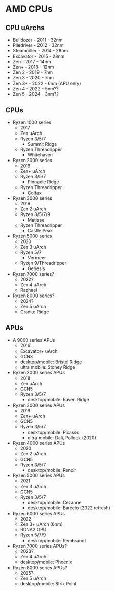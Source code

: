 AMD CPUs
========

## CPU uArchs

- Bulldozer   - 2011 - 32nm
- Piledriver  - 2012 - 32nm
- Steamroller - 2014 - 28nm
- Excavator   - 2015 - 28nm
- Zen         - 2017 - 14nm
- Zen+        - 2018 - 12nm
- Zen 2       - 2019 - 7nm
- Zen 3       - 2020 - 7nm
- Zen 3+      - 2022 - 6nm (APU only)
- Zen 4       - 2022 - 5nm??
- Zen 5       - 2024 - 3nm??

## CPUs

- Ryzen 1000 series
  - 2017
  - Zen uArch
  - Ryzen 3/5/7
    - Summit Ridge
  - Ryzen Threadripper
    - Whitehaven
- Ryzen 2000 series
  - 2018
  - Zen+ uArch
  - Ryzen 3/5/7
    - Pinnacle Ridge
  - Ryzen Threadripper
    - Colfax
- Ryzen 3000 series
  - 2019
  - Zen 2 uArch
  - Ryzen 3/5/7/9
    - Matisse
  - Ryzen Threadripper
    - Castle Peak
- Ryzen 5000 series
  - 2020
  - Zen 3 uArch
  - Ryzen 5/7
    - Vermeer
  - Ryzen 9/Threadripper
    - Genesis
- Ryzen 7000 series?
  - 2022?
  - Zen 4 uArch
  - Raphael
- Ryzen 8000 series?
  - 2024?
  - Zen 5 uArch
  - Granite Ridge

## APUs

- A 9000 series APUs
  - 2016
  - Excavator+ uArch
  - GCN3
  - desktop/mobile: Bristol Ridge
  - ultra mobile: Stoney Ridge
- Ryzen 2000 series APUs
  - 2018
  - Zen uArch
  - GCN5
  - Ryzen 3/5/7
    - desktop/mobile: Raven Ridge
- Ryzen 3000 series APUs
  - 2019
  - Zen+ uArch
  - GCN5
  - Ryzen 3/5/7
    - desktop/mobile: Picasso
    - ultra mobile: Dali, Pollock (2020)
- Ryzen 4000 series APUs
  - 2020
  - Zen 2 uArch
  - GCN5
  - Ryzen 3/5/7
    - desktop/mobile: Renoir
- Ryzen 5000 series APUs
  - 2021
  - Zen 3 uArch
  - GCN5
  - Ryzen 3/5/7
    - desktop/mobile: Cezanne
    - desktop/mobile: Barcelo (2022 refresh)
- Ryzen 6000 series APUs
  - 2022
  - Zen 3+ uArch (6nm)
  - RDNA2 GPU
  - Ryzen 5/7/9
    - desktop/mobile: Rembrandt
- Ryzen 7000 series APUs?
  - 2023?
  - Zen 4 uArch
  - desktop/mobile: Phoenix
- Ryzen 8000 series APUs?
  - 2025?
  - Zen 5 uArch
  - desktop/mobile: Strix Point

